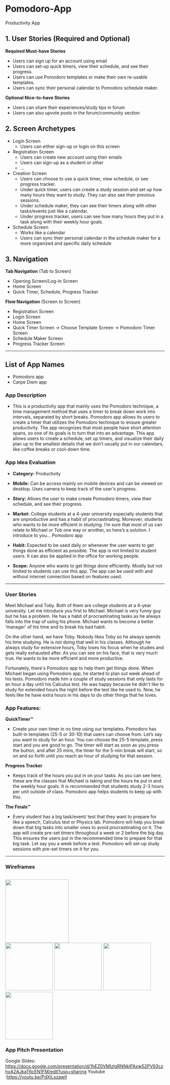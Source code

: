 # Pomodoro-App
Productivity App

## 1. User Stories (Required and Optional)
**Required Must-have Stories**
 * Users can sign up for an account using email
 * Users can set-up quick timers, view their schedule, and see their progress.
 * Users can use Pomodoro templates or make their own re-usable templates.
 * Users can sync their personal calendar to Pomodoro schedule maker.
 
**Optional Nice-to-have Stories**
 * Users can share their experiences/study tips in forum
 * Users can also upvote posts in the forum/community section

## 2. Screen Archetypes

 * Login Screen
   * Users can either sign-up or login on this screen
 * Registration Screen
   * Users can create new account using their emails
   * Users can sign-up as a student or other
   * ...
 * Creation Screen
   * Users can choose to use a quick timer, view schedule, or see progress tracker.
   * Under quick timer, users can create a study session and set up how many hours they want to study.
     They can also see their previous sessions.
   * Under schedule maker, they can see their timers along with other tasks/events just like a calendar.
   * Under progress tracker, users can see how many hours they put in a task along with their weekly hour goals.
 * Schedule Screen
     * Works like a calendar
     * Users can sync their personal calendar in the schedule maker 
       for a more organized and specific daily schedule
 
 
## 3. Navigation
**Tab Navigation** (Tab to Screen)
 * Opening Screen/Log-in Screen
 * Home Screen
 * Quick Timer, Schedule, Progress Tracker
 
**Flow Navigation** (Screen to Screen)
 * Registration Screen
 * Login Screen
 * Home Screen
 * Quick Timer Screen
   -> Choose Template Screen
   -> Pomodoro Timer Screen
 * Schedule Maker Screen
 * Progress Tracker Screen
---

## List of App Names
 - Pomodoro app
 - Carpe Diem app
 
### App Description
- This is a productivity app that mainly uses the Pomodoro technique, a time management method that uses a timer to break down work into intervals, separated by short breaks. Pomodoro app allows its users to create a timer that utilizes the Pomodoro technique to ensure greater productivity. The app recognizes that most people have short attention spans, so one of its goals is to turn that into an advantage. This app allows users to create a schedule, set up timers, and visualize their daily plan up to the smallest details that we don’t usually put in our calendars, like coffee breaks or cool-down time.

### App Idea Evaluation
- **Category:** Productivity
- **Mobile:** Can be access mainly on mobile devices and can be viewed on desktop. Uses camera to keep track of the user's progress.
- **Story:** Allows the user to make create Pomodoro timers, view their schedule, and see their progress.
- **Market:** College students at a 4-year university especially students that are unproductive and has a habit of procrastinating. Moreover, students who wants to be more efficient in studying. I’m sure that most of us can relate to Michael or Tob one way or another, so here’s a solution. I introduce to you… Pomodoro app

- **Habit:** Expected to be used daily or whenever the user wants to get things done as efficient as possible. The app is not limited to student users. It can also be applied in the office for working people. 
- **Scope:** Anyone who wants to get things done efficiently. Mostly but not limited to students can use this app. The app can be used with and without internet connection based on features used.

---

### User Stories
  Meet Michael and Toby. Both of them are college students at a 4-year university.
Let me introduce you first to Michael. Michael is very funny guy but he has a problem. He has a habit of procrastinating tasks as he always falls into the trap of using his phone. Michael wants to become a better ‘manager’ of his time and to break his bad habit.

  On the other hand, we have Toby. Nobody likes Toby so he always spends his time studying. He is not doing that well in his classes. Although he always study for extensive hours, Toby loses his focus when he studies and gets really exhausted after. As you can see on his face, that is very much true. He wants to be more efficient and more productive.
   
   Fortunately, there's Pomodoro app to help them get things done. When Michael began using Pomodoro app, he started to plan out week ahead of his tests. Pomodoro made him a couple of study sessions that only lasts for an hour a day until his Calculus test. He was happy because he didn't like to study for extended hours the night before the test like he used to. Now, he feels like he have extra hours in his days to do other things that he loves. 
   
   
### App Features:
 
**QuickTimer™**
- Create your own timer in no time using our templates. Pomodoro has built-in templates (25-5 or 30-10) that users can choose from.  Let’s say you want to study for an hour. You can choose the 25-5 template, press start and you are good to go. The timer will start as soon as you press the button, and after 25 mins, the timer for the 5-min break will start, so on and so forth until you reach an hour of studying for that session. 

**Progress Tracker**
- Keeps track of the hours you put in on your tasks. As you can see here, these are the classes that Michael is taking and the hours he put in and the weekly hour goals. It is recommended that students study 2-3 hours per unit outside of class. Pomodoro app helps students to keep up with this.

**The Finals™**
- Every student has a big task/event/ test that they want to prepare for like a speech, Calculus test or Physics lab. 
Pomodoro will help you break down that big tasks into smaller ones to avoid procrastinating on it. The app will create pre-set timers throughout a week or 2 before the big day. This ensures the users put in the recommended time to prepare for that big task. Let say you a week before a test. Pomodoro will set-up study sessions with pre-set timers on it for you.

---

### Wireframes
<img src="http://g.recordit.co/JXahmbtflV.gif" width=200><br>
<img src="https://i.imgur.com/cTXdJur.png" width=150>
<img src="https://i.imgur.com/gbOWiPh.png" width=150>
<img src="https://i.imgur.com/WG1461v.png" width=150>
<img src="https://i.imgur.com/td8Fq9F.png" width=150>
<br>
---

### App Pitch Presentation

Google Slides: https://docs.google.com/presentation/d/1hEZ0VMlzlgRNNkIFAxw52PV93czhxA2AJkaT6cEN1FM/edit?usp=sharing
Youtube :https://youtu.be/PdXiLszawlI

